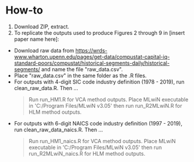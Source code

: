 # How-to
1. Download ZIP, extract.
2. To replicate the outputs used to produce Figures 2 through 9 in [insert paper name here]:
  - Download raw data from https://wrds-www.wharton.upenn.edu/pages/get-data/compustat-capital-iq-standard-poors/compustat/historical-segments-daily/historical-segments/ and name the file "raw_data.csv".
  - Place "raw_data.csv" in the same folder as the .R files. 
  - For outputs with 4-digit SIC code industry definition (1978 - 2019), run clean_raw_data.R. Then ... 
    > Run run_HM1.R for VCA method outputs. 
    > Place MLwiN executable in 'C:/Program Files/MLwiN v3.05' then run run_R2MLwiN.R for HLM method outputs.
  - For outputs with 6-digit NAICS code industry definition (1997 - 2019), run clean_raw_data_naics.R. Then ... 
    > Run run_HM1_naics.R for VCA method outputs. 
    > Place MLwiN executable in 'C:/Program Files/MLwiN v3.05' then run run_R2MLwiN_naics.R for HLM method outputs.
